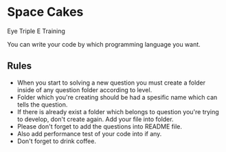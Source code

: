 # Space Cakes
Eye Triple E Training

You can write your code by which programming language you want.

## Rules 

* When you start to solving a new question you must create a folder inside of any question folder according to level.
* Folder which you're creating should be had a spesific name which can tells the question.
* If there is already exist a folder which belongs to question you're trying to develop, don't create again. Add your file into folder.
* Please don't forget to add the questions into README file.
* Also add performance test of your code into if any.
* Don't forget to drink coffee.